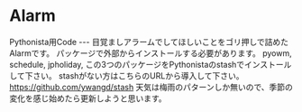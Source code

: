 # Alarm
Pythonista用Code --- 
目覚ましアラームでしてほしいことをゴリ押しで詰めたAlarmです。
パッケージで外部からインストールする必要があります。
pyowm,
schedule, 
jpholiday,
この3つのパッケージをPythonistaのstashでインストールして下さい。
stashがない方はこちらのURLから導入して下さい。
https://github.com/ywangd/stash
天気は梅雨のパターンしか無いので、季節の変化を感じ始めたら更新しようと思います。
